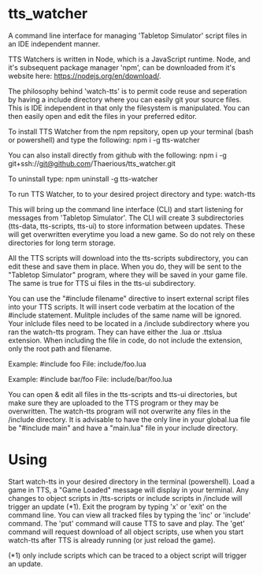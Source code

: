 # tts_watcher
A command line interface for managing 'Tabletop Simulator' script files in an IDE independent manner.

TTS Watchers is written in Node, which is a JavaScript runtime.  Node, and it's subsequent package manager
'npm', can be downloaded from it's website here: https://nodejs.org/en/download/.

The philosophy behind 'watch-tts' is to permit code reuse and seperation by having a include directory where you can easily git your source files.  This is IDE independent in that only the filesystem is manipulated.  You can then easily open and edit the files in your preferred editor.

To install TTS Watcher from the npm repsitory, open up your terminal (bash or powershell) and type the following:
    npm i -g tts-watcher

You can also install directly from github with the following:
    npm i -g git+ssh://git@github.com/Thaerious/tts_watcher.git

To uninstall type:
    npm uninstall -g tts-watcher

To run TTS Watcher, to to your desired project directory and type:
   watch-tts

This will bring up the command line interface (CLI) and start listening for messages from 'Tabletop Simulator'.
The CLI will create 3 subdirectories (tts-data, tts-scripts, tts-ui) to store information between updates.  These will get overwritten everytime you load a new game.  So do not rely on these directories for long term storage.

All the TTS scripts will download into the tts-scripts subdirectory, you can edit these and save them in place.  When you do, they will be sent to the "Tabletop Simulator" program, where they will be saved in your game file.  The same is true for TTS ui files in the tts-ui subdirectory.

You can use the "#include filename" directive to insert external script files into your TTS scripts.  It will insert code verbatim at the location of the #include statement.  Mulitple includes of the same name will be ignored.  Your inlclude files need to be located in a /include subdirectory where you ran the watch-tts program. They can have either the .lua or .ttslua extension.  When including the file in code, do not include the extension, only the root path and filename. 

Example: #include foo
File: include/foo.lua

Example: #include bar/foo
File: include/bar/foo.lua

You can open & edit all files in the tts-scripts and tts-ui directories, but make sure they are uploaded to the TTS program or they may be overwritten.  The watch-tts program will not overwrite any files in the /include directory.  It is advisable to have the only line in your global.lua file be "#include main" and have a "main.lua" file in your include directory.

Using
=====
Start watch-tts in your desired directory in the terminal (powershell).
Load a game in TTS, a "Game Loaded" message will display in your terminal.
Any changes to object scripts in /tts-scripts or include scripts in /include will trigger an update (*1).
Exit the program by typing 'x' or 'exit' on the command line.
You can view all tracked files by typing the 'inc' or 'include' command.
The 'put' command will cause TTS to save and play.
The 'get' command will request download of all object scripts, use when you start watch-tts after TTS is already running (or just reload the game).

(*1) only include scripts which can be traced to a object script will trigger an update.

